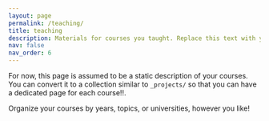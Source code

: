 ```yaml
---
layout: page
permalink: /teaching/
title: teaching
description: Materials for courses you taught. Replace this text with your description.
nav: false
nav_order: 6
---
```


For now, this page is assumed to be a static description of your courses. You can convert it to a collection similar to `_projects/` so that you can have a dedicated page for each course!!.

Organize your courses by years, topics, or universities, however you like!
